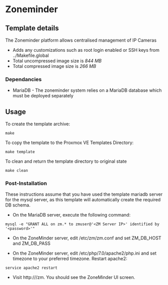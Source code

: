 # Zoneminder

## Template details

The Zoneminder platform allows centralised management of IP Cameras

- Adds any customizations such as root login enabled or SSH keys from ../Makefile.global
- Total uncompressed image size is *844 MB*
- Total compressed image size is *266 MB*

### Dependancies
   * MariaDB - The zoneminder system relies on a MariaDB database which must be deployed separately

## Usage

To create the template archive:

```make```

To copy the template to the Proxmox VE Templates Directory:

```make template```

To clean and return the template directory to original state

```make clean```

### Post-Installation

These instructions assume that you have used the template mariadb server for the mysql server, as this template will automatically create the required DB schema.

   * On the MariaDB server, execute the following command:

```mysql -e "GRANT ALL on zm.* to zmuser@'<ZM Server IP>' identified by '<password>'"```

   * On the ZoneMinder server, edit /etc/zm/zm.conf and set ZM_DB_HOST and ZM_DB_PASS

   * On the ZoneMinder server, edit /etc/php/7.0/apache2/php.ini and set timezone to your preferred timezone. Restart apache2:

```service apache2 restart```

   * Visit http://<zoneminder server>/zm. You should see the ZoneMinder UI screen.
